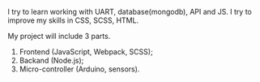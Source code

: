  I try to learn working with UART, database(mongodb), API and JS. 
 I try to improve my skills in CSS, SCSS, HTML.

 My project will include 3 parts.
 1. Frontend (JavaScript, Webpack, SCSS);
 2. Backand (Node.js);
 3. Micro-controller (Arduino, sensors).
